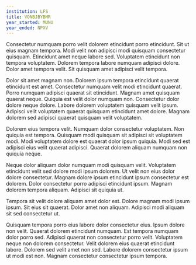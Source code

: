 ```yaml
---
institution: LFS
title: VONBJBYBMR
year_started: MUNU
year_ended: NPXV
---
```


Consectetur numquam porro velit dolorem etincidunt porro etincidunt. Sit ut eius magnam tempora. Modi velit non adipisci modi quisquam consectetur quisquam. Etincidunt amet neque labore sed. Voluptatem etincidunt non tempora voluptatem. Dolorem tempora labore numquam adipisci dolore. Dolor amet tempora velit. Sit quisquam amet adipisci velit tempora.

Dolor sit amet magnam non. Dolorem ipsum tempora etincidunt quaerat etincidunt est amet. Consectetur numquam velit modi etincidunt quaerat. Porro numquam adipisci quaerat sit etincidunt. Magnam amet quisquam quaerat neque. Quiquia est velit dolor numquam non. Consectetur dolor dolore neque dolore. Labore dolorem voluptatem quisquam velit ipsum. Adipisci velit voluptatem quaerat quisquam etincidunt amet dolore. Magnam dolorem sed adipisci quaerat quisquam velit voluptatem.

Dolorem eius tempora velit. Numquam dolor consectetur voluptatem. Non quiquia est tempora. Quisquam modi quisquam sit adipisci sit voluptatem modi. Modi voluptatem dolore est quaerat dolor ipsum quiquia. Modi sed est adipisci eius velit quaerat adipisci. Quaerat dolorem aliquam numquam non quiquia neque.

Neque dolor aliquam dolor numquam modi quisquam velit. Voluptatem etincidunt velit sed dolore modi ipsum dolorem. Ut velit non eius dolor dolore consectetur. Magnam dolore ipsum etincidunt ipsum consectetur est dolorem. Dolor consectetur porro adipisci etincidunt ipsum. Magnam dolorem tempora aliquam. Adipisci sit quiquia ut.

Tempora sit velit dolore aliquam amet dolor est. Dolore magnam modi ipsum ipsum. Sit eius sit quaerat. Dolor amet non aliquam. Adipisci modi aliquam sit sed consectetur ut.

Quisquam tempora porro eius labore dolor consectetur eius. Ipsum dolore non velit. Quaerat dolorem etincidunt numquam. Est tempora numquam dolor porro sed. Adipisci quaerat non consectetur porro velit. Voluptatem neque non dolorem consectetur. Velit dolorem eius quaerat etincidunt labore. Dolorem sed velit amet non sed. Labore dolorem consectetur ipsum ut modi est non. Magnam consectetur consectetur ipsum tempora.
    